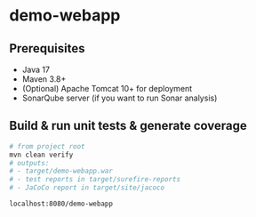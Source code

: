 # demo-webapp

## Prerequisites
- Java 17
- Maven 3.8+
- (Optional) Apache Tomcat 10+ for deployment
- SonarQube server (if you want to run Sonar analysis)

## Build & run unit tests & generate coverage
```bash
# from project root
mvn clean verify
# outputs:
# - target/demo-webapp.war
# - test reports in target/surefire-reports
# - JaCoCo report in target/site/jacoco

localhost:8080/demo-webapp
